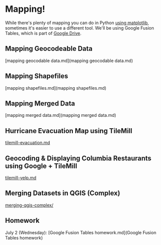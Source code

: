 # Mapping!

While there's plenty of mapping you can do in Python [using matplotlib](http://matplotlib.org), sometimes it's easier to use a different tool. We'll be using Google Fusion Tables, which is part of [Google Drive](https://drive.google.com).

## Mapping Geocodeable Data

[mapping geocodable data.md](mapping geocodable data.md)

## Mapping Shapefiles

[mapping shapefiles.md](mapping shapefiles.md)

## Mapping Merged Data

[mapping merged data.md](mapping merged data.md)

## Hurricane Evacuation Map using TileMill

[tilemill-evacuation.md](tilemill-evacuation.md)

## Geocoding & Displaying Columbia Restaurants using Google + TileMill

[tilemill-yelp.md](tilemill-yelp.md)

## Merging Datasets in QGIS (Complex)

[merging-qgis-complex/](merging-qgis-complex/README.md)

## Homework

July 2 (Wednesday): [Google Fusion Tables homework.md](Google Fusion Tables homework)